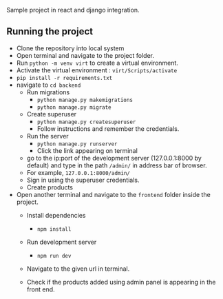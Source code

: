 Sample project in react and django integration.



## Running the project

- Clone the repository into local system
- Open terminal and navigate to the project folder.
- Run `python -m venv virt` to create a virtual environment.
- Activate the virtual environment : `virt/Scripts/activate` 
- `pip install -r requirements.txt`
- navigate to `cd backend`
    - Run migrations
        -  `python manage.py makemigrations`
        -  `python manage.py migrate`
    - Create superuser
        -  `python manage.py createsuperuser`
        - Follow instructions and remember the credentials.
    - Run the server
        -  `python manage.py runserver`
        - Click the link appearing on terminal 
    - go to the ip:port of the development server (127.0.0.1:8000 by default) and type in the path `/admin/` in address bar of browser.
     - For example, `127.0.0.1:8000/admin/`
     - Sign in using the superuser credentials.
     - Create products
- Open another terminal and navigate to the `frontend` folder inside the project.
    - Install dependencies
        - `npm install`
    - Run development server
        - `npm run dev`

    - Navigate to the given url in terminal.
    - Check if the products added using admin panel is appearing in the front end.

